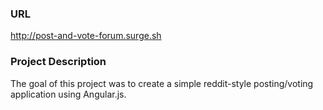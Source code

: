 ### **URL**  
http://post-and-vote-forum.surge.sh

### **Project Description**  
The goal of this project was to create a simple reddit-style posting/voting application using Angular.js.
